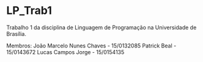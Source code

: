 # LP_Trab1
Trabalho 1 da disciplina de Linguagem de Programação na Universidade de Brasília.

Membros:
	João Marcelo Nunes Chaves - 15/0132085
	Patrick Beal 		  - 15/0143672
	Lucas Campos Jorge        - 15/0154135
